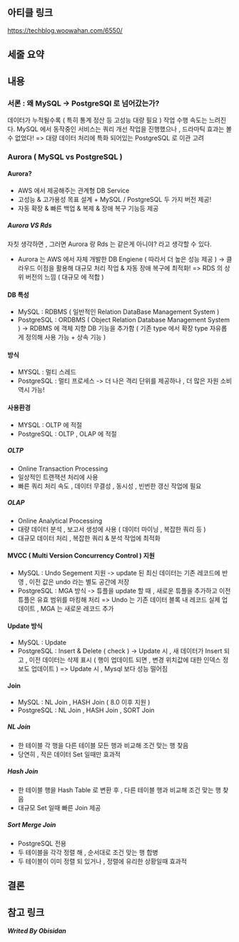 ## 아티클 링크

https://techblog.woowahan.com/6550/


## 세줄 요약

## 내용
### 서론 : 왜 MySQL -> PostgreSQl 로 넘어갔는가?
데이터가 누적될수록 ( 특히 통계 정산 등 고성능 대량 필요 ) 작업 수행 속도는 느려진다.
MySQL 에서 동작중인 서비스는 쿼리 개선 작업을 진행했으나 , 드라마틱 효과는 볼 수 없었다!
=> 대량 데이터 처리에 특화 되어있는 PostgreSQL 로 이관 고려

### Aurora ( MySQL vs PostgreSQL )
#### Aurora?
- AWS 에서 제공해주는 관계형 DB Service
- 고성능 & 고가용성 목표 설계 + MySQL / PostgreSQL 두 가지 버전 제공!
- 자동 확장 & 빠른 백업 & 복제 & 장애 복구 기능등 제공
##### Aurora VS Rds
자칫 생각하면 , 그러면 Aurora 랑 Rds 는 같은게 아니야? 라고 생각할 수 있다.
- Aurora 는 AWS 에서 자체 개발한 DB Engiene ( 따라서 더 높은 성능 제공 )
	-> 클라우드 이점을 활용해 대규모 처리 작업 & 자동 장애 복구에 최적화!
=> RDS 의 상위 버전의 느낌 ( 대규모 에 적합 )

#### DB 특성
- MySQL : RDBMS ( 일반적인 Relation DataBase Management System )
- PostgreSQL : ORDBMS ( Object Relation Database Management System )
	-> RDBMS  에 객체 지향 DB 기능을 추가함 ( 기존 type 에서 확장 type 자유롭게 정의해 사용 가능 + 상속 기능 )
#### 방식
- MYSQL : 멀티 스레드
- PostgreSQL : 멀티 프로세스
	-> 더 나은 격리 단위를 제공하나 , 더 많은 자원 소비 역시 가능!

#### 사용환경
- MYSQL : OLTP 에 적절
- PostgreSQL : OLTP , OLAP 에 적절
##### OLTP
- Online Transaction Processing
- 일상적인 트랜잭션 처리에 사용
- 빠른 쿼리 처리 속도 , 데이터 무결성 , 동시성 , 빈번한 갱신 작업에 필요
##### OLAP
- Online Analytical Processing
- 대량 데이터 분석 , 보고서 생성에 사용 ( 데이터 마이닝 , 복잡한 쿼리 등 )
- 대규모 데이터 처리 , 복잡한 쿼리 & 분석 작업에 최적화

#### MVCC ( Multi Version Concurrency Control ) 지원
- MySQL : Undo Segement 지원
	-> update 된 최신 데이터는 기존 레코드에 반영 , 이전 값은 undo 라는 별도 공간에 저장
- PostgreSQL : MGA 방식
	-> 튜플을 update 할 때 , 새로운 튜플을 추가하고 이전 튜플은 유효 범위를 마킹해 처리
=> Undo 는 기존 데이터 블록 내 레코드 실제 업데이트 , MGA 는 새로운 레코드 추가

#### Update 방식
- MySQL : Update
- PostgreSQL : Insert & Delete ( check )
	-> Update 시 , 새 데이터가 Insert 되고 , 이전 데이터는 삭제 표시
		( 행이 업데이트 되면 , 변경 위치값에 대한 인덱스 정보도 업데이트 )
=> Update 시 , Mysql 보다 성능 떨어짐
#### Join 
- MySQL : NL Join , HASH Join ( 8.0 이후 지원 )
- PostgreSQL : NL Join , HASH Join , SORT Join
##### NL Join
- 한 테이블 각 행을 다른 테이블 모든 행과 비교해 조건 맞는 행 찾음
- 당연히 , 작은 데이터 Set 일때만 효과적
##### Hash Join
- 한 테이블 행을 Hash Table 로 변환 후 , 다른 테이블 행과 비교해 조건 맞는 행 찾음
- 대규모 Set 일때 빠른 Join 제공
##### Sort Merge Join
- PostgreSQL 전용
- 두 테이블을 각각 정렬 해 , 순서대로 조건 맞는 행 합병
- 두 테이블이 이미 정렬 되 있거나 , 정렬에 유리한 상황일때 효과적



## 결론


## 참고 링크



##### Writed By Obisidan